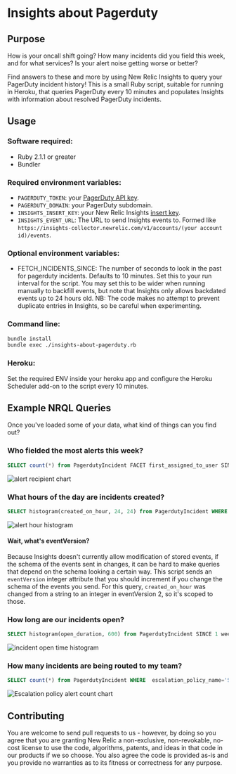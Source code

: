 # Insights about Pagerduty

## Purpose

How is your oncall shift going? How many incidents did you field this week, and for what services? Is your alert noise getting worse or better?

Find answers to these and more by using New Relic Insights to query your PagerDuty incident history! This is a small Ruby script, suitable for running in Heroku, that queries PagerDuty every 10 minutes and populates Insights with information about resolved PagerDuty incidents.

## Usage

### Software required:

 * Ruby 2.1.1 or greater
 * Bundler

### Required environment variables:
 * `PAGERDUTY_TOKEN`: your [PagerDuty API key](https://support.pagerduty.com/entries/23761081-Generating-an-API-Key).
 * `PAGERDUTY_DOMAIN`: your PagerDuty subdomain.
 * `INSIGHTS_INSERT_KEY`: your New Relic Insights [insert  key](http://docs.newrelic.com/docs/insights/inserting-events#register).
 * `INSIGHTS_EVENT_URL`: The URL to send Insights events to. Formed like `https://insights-collector.newrelic.com/v1/accounts/(your account id)/events`.

### Optional environment variables:
 * FETCH_INCIDENTS_SINCE: The number of seconds to look in the past for pagerduty incidents. Defaults to 10 minutes. Set this to your run interval for the script. You may set this to be wider when running manually to backfill events, but note that Insights only allows backdated events up to 24 hours old. NB: The code makes no attempt to prevent duplicate entries in Insights, so be careful when experimenting.
  
### Command line:
```bash
bundle install
bundle exec ./insights-about-pagerduty.rb
```

### Heroku:
Set the required ENV inside your heroku app and configure the Heroku Scheduler add-on to the script every 10 minutes.

## Example NRQL Queries

Once you've loaded some of your data, what kind of things can you find out?

### Who fielded the most alerts this week?
```sql
SELECT count(*) from PagerdutyIncident FACET first_assigned_to_user SINCE 1 week ago TIMESERIES
```
![alert recipient chart](http://i.imgur.com/aMjuk7Q.png)

### What hours of the day are incidents created?
```sql
SELECT histogram(created_on_hour, 24, 24) from PagerdutyIncident WHERE eventVersion >= 2 SINCE 1 week ago
```
![alert hour histogram](http://i.imgur.com/hzgEWoZ.png)

#### Wait, what's eventVersion?
Because Insights doesn't currently allow modification of stored events, if the schema of the events sent in changes, it can be hard to make queries that depend on the schema looking a certain way. This script sends an `eventVersion` integer attribute that you should increment if you change the schema of the events you send. For this query, `created_on_hour` was changed from a string to an integer in eventVersion 2, so it's scoped to those.

### How long are our incidents open?
```sql
SELECT histogram(open_duration, 600) from PagerdutyIncident SINCE 1 week ago
```
![incident open time histogram](http://i.imgur.com/i2m9LBt.png)

### How many incidents are being routed to my team?
```sql
SELECT count(*) from PagerdutyIncident WHERE  escalation_policy_name='Site Services' SINCE 1 week ago TIMESERIES
```
![Escalation policy alert count chart](http://i.imgur.com/drTSyAG.png)

## Contributing

You are welcome to send pull requests to us - however, by doing so you agree that you are granting New Relic a non-exclusive, non-revokable, no-cost license to use the code, algorithms, patents, and ideas in that code in our products if we so choose. You also agree the code is provided as-is and you provide no warranties as to its fitness or correctness for any purpose.
